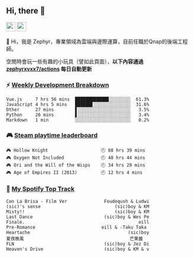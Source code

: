 <!--
**zephyrxvxx7/zephyrxvxx7** is a ✨ _special_ ✨ repository because its `README.md` (this file) appears on your GitHub profile.

Here are some ideas to get you started:

- 🔭 I’m currently working on ...
- 🌱 I’m currently learning ...
- 👯 I’m looking to collaborate on ...
- 🤔 I’m looking for help with ...
- 💬 Ask me about ...
- 📫 How to reach me: ...
- 😄 Pronouns: ...
- ⚡ Fun fact: ...
-->

## Hi, there 👋

<a href="https://www.instagram.com/zephyrxvxx7/"><img src="https://img.shields.io/badge/instagram-3f729b?&style=for-the-badge&logo=instagram&logoColor=white" height=25></a>
<a href="https://zephyrxvxx7.me/"><img src="https://img.shields.io/badge/blog-gray?&style=for-the-badge&logo=hexo&logoColor=white" height=25></a>

👋 Hi，我是 Zephyr，專業領域為雲端與邊際運算，目前任職於Qnap的後端工程師。

空閒時會玩一些有趣的小玩具（譬如此頁面），**以下內容通過 [zephyrxvxx7/actions](https://github.com/zephyrxvxx7/zephyrxvxx7/actions) 每日自動更新**

### ⚡ [Weekly Development Breakdown](https://gist.github.com/zephyrxvxx7/ee1787313f0772b51494d051b5edde7f)

<!-- code_time start -->

```text
Vue.js     7 hrs 56 mins  ████████████▊░░░░░░░░  61.3%
JavaScript 4 hrs 5 mins   ██████▋░░░░░░░░░░░░░░  31.6%
Other      27 mins        ▋░░░░░░░░░░░░░░░░░░░░   3.5%
Python     26 mins        ▋░░░░░░░░░░░░░░░░░░░░   3.4%
Markdown   1 min          ░░░░░░░░░░░░░░░░░░░░░   0.2%
```

<!-- code_time end -->

### 🎮 [Steam playtime leaderboard](https://gist.github.com/zephyrxvxx7/f77b8978877f959b69d84723c43a4a64)

<!-- steam_time start -->

```text
🎮 Hollow Knight                    🕘 88 hrs 39 mins
🎮 Oxygen Not Included              🕘 40 hrs 44 mins
🎮 Ori and the Will of the Wisps    🕘 34 hrs 29 mins
🎮 Age of Empires II (2013)         🕘 12 hrs 4 mins
```

<!-- steam_time end -->

### 🎵 [My Spotify Top Track](https://gist.github.com/zephyrxvxx7/fe159fde5ec9ebea27e03dd63a71e78f)

<!-- spotify_track start -->

```text
Con La Brisa - Film Ver              Foudeqush & Ludwi
(sic)'s sense                            (sic)boy & KM
Misty!!                                  (sic)boy & KM
Last Dance                           (sic)boy & Wes Pe
Finale.                                           eill
Pre-Romance                         eill & ☆Taku Taka
Heartache                                     (sic)boy
夏夜晚風                                        芒果醬
FLN                                  (sic)boy & Jez Di
Heaven's Drive                       (sic)boy & KM & v
```

<!-- spotify_track end -->
